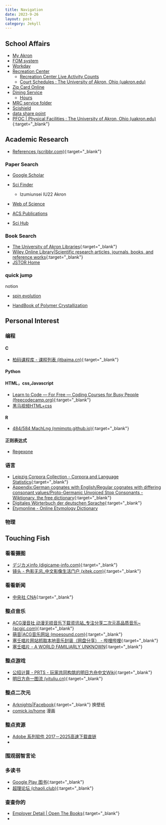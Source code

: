 ```yaml
---
title: Navigation
date: 2023-9-26
layout: post
category: Jekyll
---
```



## School Affairs
- <a href="https://uazips.sharepoint.com/" target="_blank">My Akron</a>  
- <a href="https://uafom.uakron.edu" target="_blank">FOM system</a>  
- <a href="https://www.myworkday.com/uakron/d/home.htmld" target="_blank">Workday</a>  
- <a href="https://www.uakron.edu/rec/" target="_blank">Recreation Center</a>  
  - <a href="https://www.uakron.edu/rec/live-counts" target="_blank">Recreation Center Live Activity Counts</a>  
  - [Court Schedules : The University of Akron, Ohio (uakron.edu)](https://www.uakron.edu/rec/hours/court-schedules)
- <a href="https://uakron-sp.transactcampus.com/eAccounts/AccountSummary.aspx?menu=0" target="_blank">Zip Card Online</a>
- <a href="https://www.uakron.edu/dining/" target="_blank">Dining Service</a>
  - <a href="https://akron.campusdish.com/" target="_blank">Hours</a>
- <a href="https://uazips.sharepoint.com/teams/MagneticResonanceCenter/Shared%20Documents/Forms/AllItems.aspx?FolderCTID=0x0120009C21FC8704D9D3489CA01591BF401585&id=%2Fteams%2FMagneticResonanceCenter%2FShared%20Documents%2Fmrc%2Fmrc%5Fservice&viewid=45b24334%2Dbcea%2D425f%2Dad63%2D0879ff3d5bb6
  " target="_blank">MRC service folder</a>   
- <a href="https://uakron.scishield.com/" target="_blank">Scishield</a>  
- <a href="https://uazips.sharepoint.com/teams/NMRExperimentdata/" target="_blank">data share point</a>  
- [PFOC | Physical Facilities : The University of Akron, Ohio (uakron.edu)](https://www.uakron.edu/pfoc/index.dot){:target="_blank"}
## Academic Research
- [References (scribbr.com)](https://www.scribbr.com/citation/generator/){:target="_blank"}

### 
### Paper Search
- <a href="https://scholar.google.com/" target="_blank">Google Scholar</a>
- <a href="https://libguides.uakron.edu/az/scifinder-n" target="_blank">Sci Finder</a>
  - Izumiunsei IU22 Akron
- <a href="https://libguides.uakron.edu/az/web-of-science" target="_blank">Web of Science</a>
- <a href="https://libguides.uakron.edu/az/acs-publications" target="_blank">ACS Publications</a>

- <a href="http://tool.yovisun.com/scihub/" target="_blank">Sci Hub</a>
### Book Search
- [The University of Akron Libraries](https://library.uakron.edu/){:target="_blank"}
- [Wiley Online Library|Scientific research articles, journals, books, and reference works](https://onlinelibrary.wiley.com/?skip=true){:target="_blank"}
- [JSTOR Home](https://www.jstor.org/)


### quick jump
notion
- <a href="https://spinevolution.com/" target="_blank">spin evolution</a>  

- [HandBook of Polymer Crystallization](https://ebookcentral.proquest.com/lib/uakron/reader.action?docID=1209630)

## Personal Interest

### 编程

#### C
- [柏码课程库 - 课程列表 (itbaima.cn)](https://www.itbaima.cn/){:target="_blank"}

#### Python

#### HTML，css,Javascript
- [Learn to Code — For Free — Coding Courses for Busy People (freecodecamp.org)](https://www.freecodecamp.org/learn){:target="_blank"}
- <a href="https://www.bilibili.com/video/BV1kM4y127Li/" target="_blank">黑马视频HTML+css</a>  

#### R
- [484/584 MachLng (nmimoto.github.io)](https://nmimoto.github.io/484/index.html){:target="_blank"}

#### 正则表达式
- <a href="https://regexone.com/lesson/introduction_abcs" target="_blank">Regexone</a>  

### 语言
- [Leipzig Corpora Collection - Corpora and Language Statistics](https://cls.corpora.uni-leipzig.de/en){:target="_blank"}
- [Appendix:German cognates with English/Regular cognates with differing consonant values/Proto-Germanic Unvoiced Stop Consonants - Wiktionary, the free dictionary](https://en.wiktionary.org/wiki/Appendix:German_cognates_with_English/Regular_cognates_with_differing_consonant_values/Proto-Germanic_Unvoiced_Stop_Consonants){:target="_blank"}
- [Digitales Wörterbuch der deutschen Sprache](https://www.dwds.de/){:target="_blank"}
- [Etymonline - Online Etymology Dictionary](https://www.etymonline.com/)


### 物理



## Touching Fish  

### 看看摄图
- [デジカメinfo (digicame-info.com)](https://digicame-info.com/){:target="_blank"}
- [镜头 - 色影无忌_中文影像生活门户 (xitek.com)](https://info.xitek.com/tag-42.html){:target="_blank"}  

### 看看新闻
- [中央社 CNA](https://www.cna.com.tw/){:target="_blank"}


### 整点音乐  
- [ACG漫音社 动漫无损音乐下载资讯站_专注分享二次元高品质音乐~ (acgjc.com)](https://www.acgjc.com/){:target="_blank"}
- [萌音|ACG音乐网站 (moesound.com)](https://moesound.com/index.php){:target="_blank"}
- [塞壬唱片网站抓取本地音乐封装（网盘分享） - 哔哩哔哩](https://www.bilibili.com/read/cv31176805/){:target="_blank"}
- [塞壬唱片 - A WORLD FAMILIARLY UNKNOWN](https://monster-siren.hypergryph.com/music/){:target="_blank"}
  

### 整点游戏
- [公招计算 - PRTS - 玩家共同构筑的明日方舟中文Wiki](https://prts.wiki/w/%E5%85%AC%E6%8B%9B%E8%AE%A1%E7%AE%97){:target="_blank"} 
- [明日方舟一图流 (yituliu.cn)](https://ark.yituliu.cn/){:target="_blank"}

### 整点二次元
- [Arknights|Facebook](https://www.facebook.com/ArknightsGlobal/){:target="_blank"} 换壁纸
- [comick.io/home](https://comick.io/home) 漫画 

### 整点资源
- [Adobe 系列软件 2017－2025高速下载直链](https://flowus.cn/share/ab4b6b86-34a6-4aa0-a679-b4a221b8e41d)
- 
### 围观弱智言论

### 多读书
- [Google Play 图书](https://play.google.com/books){:target="_blank"}
- [超理论坛 (chaoli.club)](https://chaoli.club/index.php/conversations/all/?search=%23%E7%B2%BE%E5%93%81){:target="_blank"}

### 查查你的
- [Employer Detail | Open The Books](https://www.openthebooks.com/members/employer-detail/?Id=17875&tab=1){:target="_blank"}  
- 
